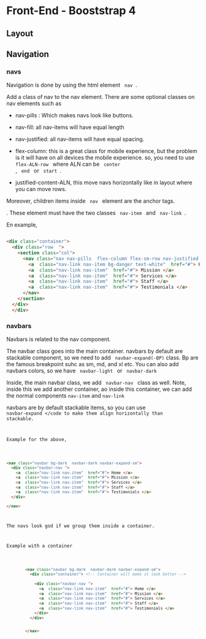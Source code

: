 # Front-End - Booststrap 4


## Layout


## Navigation

### navs

Navigation is done by using the html element <code> nav </code>.

Add a class of nav to the nav element. There are some optional classes on nav elements such as

- nav-pills : Which makes navs look like buttons.

- nav-fill: all nav-items will have equal length

- nav-justified: all nav-items will have equal spacing.  

- flex-column: this is  a great class for mobile experience, but the problem is it will have on all devices the mobile experience. so, you need to use <code> flex-ALN-row </code>  where ALN can be <code> center </code>,  <code> end </code> or <code> start </code>.

- justified-content-ALN, this move navs horizontally like in layout where you can move rows.


Moreover, children items inside <code> nav </code> element are the anchor tags.

<a>. These element must have the two classes <code> nav-item </code> and <code> nav-link </code>.


En example,


```html

<div class="container">
  <div class="row  ">
    <section class="col">
      <nav class="nav nav-pills  flex-column flex-sm-row nav-justified ">
        <a  class="nav-link nav-item bg-danger text-white"  href="#"> Home </a>
        <a  class="nav-link nav-item"  href="#"> Mission </a>
        <a  class="nav-link nav-item"  href="#"> Services </a>
        <a  class="nav-link nav-item"  href="#"> Staff </a>
        <a  class="nav-link nav-item"  href="#"> Testimonials </a>
      </nav>
    </section>
  </div>
  </div>


```

### navbars


Navbars is related to the nav component.

The navbar class goes into the main container. navbars by default are stackable component, so we need to add <code> navbar-expand(-BP)</code> class. Bp are the famous breakpoint suhc as sm, md, and xl etc. You can also add navbars colors, so we have <code> navbar-light </code> or <code> navbar-dark </code>



Inside, the main navbar class, we add <code> navbar-nav </code> class as well. Note, inside this we add another container, ao inside this container, we can add the normal components <code>nav-item</code> and <code>nav-link</code>


navbars are by default stackable items, so you can use  <code> navbar-expand </code to make them align horizontally than stackable.


Example for the above,


```html

<nav class="navbar bg-dark  navbar-dark navbar-expand-sm">
  <div class="navbar-nav ">
    <a  class="nav-link nav-item"  href="#"> Home </a>
    <a  class="nav-link nav-item"  href="#"> Mission </a>
    <a  class="nav-link nav-item"  href="#"> Services </a>
    <a  class="nav-link nav-item"  href="#"> Staff </a>
    <a  class="nav-link nav-item"  href="#"> Testimonials </a>
  </div>

</nav>

```


The navs look god if we group them inside a container.


Example with a container


```html

        <nav class="navbar bg-dark  navbar-dark navbar-expand-sm">
          <div class="container"> <!-- Container will make it look better -->
            
            <div class="navbar-nav ">
              <a  class="nav-link nav-item"  href="#"> Home </a>
              <a  class="nav-link nav-item"  href="#"> Mission </a>
              <a  class="nav-link nav-item"  href="#"> Services </a>
              <a  class="nav-link nav-item"  href="#"> Staff </a>
              <a  class="nav-link nav-item"  href="#"> Testimonials </a>
            </div>
          </div>


        </nav>

```
